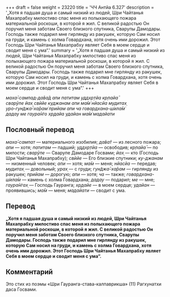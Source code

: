 +++
draft = false
weight = 23220
title = 'ЧЧ Антйа 6.327'
description = '„Хотя я падшая душа и самый низкий из людей, Шри Чайтанья Махапрабху милостиво спас меня из полыхающего пожара материальной роскоши, в которой я жил. С великой радостью Он поручил меня заботам Своего близкого спутника, Сварупы Дамодары. Господь также подарил мне гирлянду из ракушек, которую Сам носил на груди, и камень с холма Говардхана, хотя очень ими дорожил. Этот Господь Шри Чайтанья Махапрабху являет Себя в моем сердце и сводит меня с ума“.'
summary = '„Хотя я падшая душа и самый низкий из людей, Шри Чайтанья Махапрабху милостиво спас меня из полыхающего пожара материальной роскоши, в которой я жил. С великой радостью Он поручил меня заботам Своего близкого спутника, Сварупы Дамодары. Господь также подарил мне гирлянду из ракушек, которую Сам носил на груди, и камень с холма Говардхана, хотя очень ими дорожил. Этот Господь Шри Чайтанья Махапрабху являет Себя в моем сердце и сводит меня с ума“.'
+++

_маха̄-сампад-да̄ва̄д апи патитам уддхр̣тйа кр̣пайа̄  
сварӯпе йах̣ свӣйе куджанам апи ма̄м̇ нйасйа мудитах̣  
уро-гун̃джа̄-ха̄рам̇ прийам апи ча говардхана-ш́ила̄м̇  
дадау ме гаура̄н̇го хр̣дайа удайан ма̄м̇ мадайати_

## Пословный перевод

_маха̄_\-_сампат_ — материального изобилия; _да̄ва̄т_ — из лесного пожара; _апи_ — хотя; _патитам_ — падший; _уддхр̣тйа_ — освободив; _кр̣пайа̄_ — по милости; _сварӯпе_ — Сварупе Дамодаре Госвами; _йах̣_ — кто (Господь Шри Чайтанья Махапрабху); _свӣйе_ — Его близкие спутники; _ку_\-_джанам_ — низменный человек; _апи_ — хотя; _ма̄м_ — меня; _нйасйа_ — передав; _мудитах̣_ — довольный; _урах̣_ — с груди; _гун̃джа̄_\-_ха̄рам_ — гирлянду из ракушек; _прийам_ — дорогую; _апи_ — хотя; _ча_ — также; _говардхана_\-_ш́ила̄м_ — камень с холма Говардхана; _дадау_ — подарил; _ме_ — мне; _гаура̄н̇гах̣_ — Господь Гауранга; _хр̣дайе_ — в моем сердце; _удайан_ — проявившись; _ма̄м_ — меня; _мадайати_ — сводит с ума.

## Перевод

**„Хотя я падшая душа и самый низкий из людей, Шри Чайтанья Махапрабху милостиво спас меня из полыхающего пожара материальной роскоши, в которой я жил. С великой радостью Он поручил меня заботам Своего близкого спутника, Сварупы Дамодары. Господь также подарил мне гирлянду из ракушек, которую Сам носил на груди, и камень с холма Говардхана, хотя очень ими дорожил. Этот Господь Шри Чайтанья Махапрабху являет Себя в моем сердце и сводит меня с ума“.**

## Комментарий

Это стих из поэмы «Шри Гауранга-става-калпаврикша» (11) Рагхунатхи даса Госвами.
